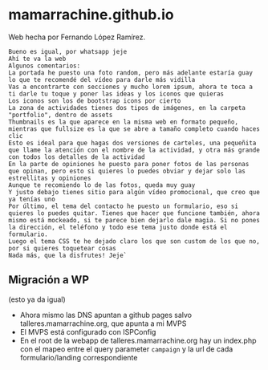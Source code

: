 # mamarrachine.github.io

Web hecha por Fernando López Ramírez.

```
Bueno es igual, por whatsapp jeje
Ahí te va la web
Algunos comentarios:
La portada he puesto una foto random, pero más adelante estaría guay lo que te recomendé del vídeo para darle más vidilla
Vas a encontrarte con secciones y mucho lorem ipsum, ahora te toca a ti darle tu toque y poner las ideas y los iconos que quieras
Los iconos son los de bootstrap icons por cierto
La zona de actividades tienes dos tipos de imágenes, en la carpeta "portfolio", dentro de assets
Thumbnails es la que aparece en la misma web en formato pequeño, mientras que fullsize es la que se abre a tamaño completo cuando haces clic
Esto es ideal para que hagas dos versiones de carteles, una pequeñita que llame la atención con el nombre de la actividad, y otra más grande con todos los detalles de la actividad
En la parte de opiniones he puesto para poner fotos de las personas que opinan, pero esto si quieres lo puedes obviar y dejar solo las estrellitas y opiniones
Aunque te recomiendo lo de las fotos, queda muy guay
Y justo debajo tienes sitio para algún vídeo promocional, que creo que ya tenías uno
Por último, el tema del contacto he puesto un formulario, eso si quieres lo puedes quitar. Tienes que hacer que funcione también, ahora mismo está mockeado, si te parece bien dejarlo dale magia. Si no pones la dirección, el teléfono y todo ese tema justo donde está el formulario.
Luego el tema CSS te he dejado claro los que son custom de los que no, por si quieres toquetear cosas
Nada más, que la disfrutes! Jeje`
```


## Migración a WP

(esto ya da igual)

* Ahora mismo las DNS apuntan a github pages salvo talleres.mamarrachine.org, que apunta a mi MVPS
* El MVPS está configurado con ISPConfig
* En el root de la webapp de talleres.mamarrachine.org hay un index.php con el mapeo entre el query parameter `campaign` y la url de cada formulario/landing correspondiente